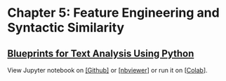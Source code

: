 # Chapter 5: Feature Engineering and Syntactic Similarity

## [Blueprints for Text Analysis Using Python](https://github.com/blueprints-for-text-analytics-python/blueprints-text)

View Jupyter notebook on 
[[Github]](Feature_Engineering_Similarity.ipynb) or
[[nbviewer](https://nbviewer.ipython.org/github/blueprints-for-text-analytics-python/blueprints-text/blob/master/ch05/Feature_Engineering_Similarity.ipynb)] or run it on 
[[Colab](https://colab.research.google.com/github/blueprints-for-text-analytics-python/blueprints-text/blob/master/ch05/Feature_Engineering_Similarity.ipynb)].
